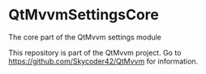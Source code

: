 # QtMvvmSettingsCore
The core part of the QtMvvm settings module

This repository is part of the QtMvvm project. Go to https://github.com/Skycoder42/QtMvvm for information.

